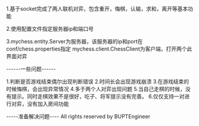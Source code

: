 ﻿1.基于socket完成了两人联机对弈，包含重开，悔棋，认输，求和，离开等基本功能

2.使用配置文件指定服务器ip和端口号

3.mychess.entity.Server为服务器，该服务器的ip和port在conf/chess.properties指定
	mychess.client.ChessClient为客户端，打开两个此界面对弈

------一些问题------

1.判断是否游戏结束偶尔出现判断错误
2.时间长会出现游戏崩溃
3.在游戏结束的时候悔棋，会出现异常情况
4.多于两个人对弈出现问题
5.当自己走棋的时候，没有提示。同时走棋效果不是很好，吃子、将军提示没有完善。
6.仅仅支持一对进行对弈，没有加入房间功能

-----准备解决问题----
All rights reserved by BUPTEngineer
